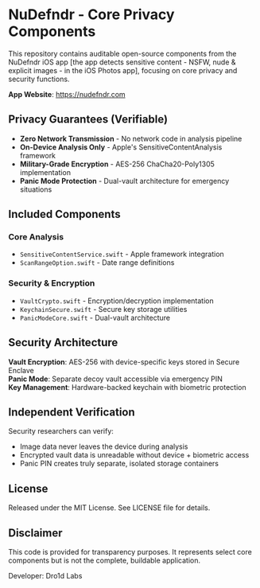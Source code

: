 # NuDefndr - Core Privacy Components

This repository contains auditable open-source components from the NuDefndr iOS app [the app detects sensitive content - NSFW, nude & explicit images - in the iOS Photos app], focusing on core privacy and security functions.

**App Website**: https://nudefndr.com

## Privacy Guarantees (Verifiable)

- **Zero Network Transmission** - No network code in analysis pipeline
- **On-Device Analysis Only** - Apple's SensitiveContentAnalysis framework  
- **Military-Grade Encryption** - AES-256 ChaCha20-Poly1305 implementation
- **Panic Mode Protection** - Dual-vault architecture for emergency situations

## Included Components

### Core Analysis
- `SensitiveContentService.swift` - Apple framework integration
- `ScanRangeOption.swift` - Date range definitions

### Security & Encryption  
- `VaultCrypto.swift` - Encryption/decryption implementation
- `KeychainSecure.swift` - Secure key storage utilities
- `PanicModeCore.swift` - Dual-vault architecture

## Security Architecture

**Vault Encryption**: AES-256 with device-specific keys stored in Secure Enclave  
**Panic Mode**: Separate decoy vault accessible via emergency PIN  
**Key Management**: Hardware-backed keychain with biometric protection  

## Independent Verification

Security researchers can verify:
- Image data never leaves the device during analysis
- Encrypted vault data is unreadable without device + biometric access  
- Panic PIN creates truly separate, isolated storage containers

## License

Released under the MIT License. See LICENSE file for details.

## Disclaimer

This code is provided for transparency purposes. It represents select core components but is not the complete, buildable application.

Developer: Dro1d Labs